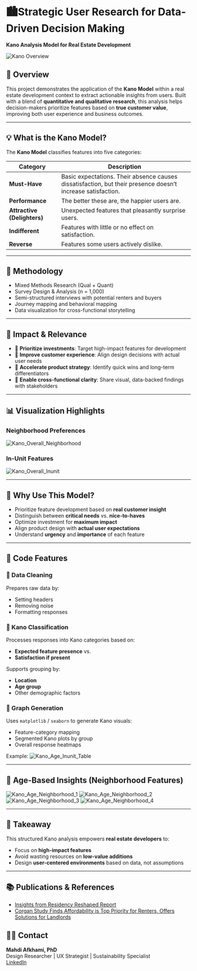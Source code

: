 # 🏙️Strategic User Research for Data-Driven Decision Making 
**Kano Analysis Model for Real Estate Development**

![Kano Overview](https://github.com/user-attachments/assets/9fef7aa5-0b87-4ef2-b09e-d84dadc5a654)

## 🧠 Overview  
This project demonstrates the application of the **Kano Model** within a real estate development context to extract actionable insights from users. Built with a blend of **quantitative and qualitative research**, this analysis helps decision-makers prioritize features based on **true customer value**, improving both user experience and business outcomes.


---

## 💡 What is the Kano Model?

The **Kano Model** classifies features into five categories:

| Category      | Description |
|---------------|-------------|
| **Must-Have** | Basic expectations. Their absence causes dissatisfaction, but their presence doesn’t increase satisfaction. |
| **Performance** | The better these are, the happier users are. |
| **Attractive (Delighters)** | Unexpected features that pleasantly surprise users. |
| **Indifferent** | Features with little or no effect on satisfaction. |
| **Reverse** | Features some users actively dislike. |

---

## 🧪 Methodology

- Mixed Methods Research (Qual + Quant)
- Survey Design & Analysis (n = 1,000)
- Semi-structured interviews with potential renters and buyers
- Journey mapping and behavioral mapping  
- Data visualization for cross-functional storytelling  

---

## 🎯 Impact & Relevance  

- 🔹 **Prioritize investments**: Target high-impact features for development  
- 🔹 **Improve customer experience**: Align design decisions with actual user needs  
- 🔹 **Accelerate product strategy**: Identify quick wins and long-term differentiators  
- 🔹 **Enable cross-functional clarity**: Share visual, data-backed findings with stakeholders  


---
## 📊 Visualization Highlights 

### Neighborhood Preferences
![Kano_Overall_Neighborhood](https://github.com/user-attachments/assets/cb9237cc-6708-4485-b009-970c4774c229)


### In-Unit Features
![Kano_Overall_Inunit](https://github.com/user-attachments/assets/22fae08d-a196-44af-a7e6-d002869745f3)


---

## 🎯 Why Use This Model?

- Prioritize feature development based on **real customer insight**
- Distinguish between **critical needs** vs. **nice-to-haves**
- Optimize investment for **maximum impact**
- Align product design with **actual user expectations**
- Understand **urgency** and **importance** of each feature

---

## 🧰 Code Features

### 🔹 Data Cleaning

Prepares raw data by:
- Setting headers
- Removing noise
- Formatting responses

### 🔹 Kano Classification

Processes responses into Kano categories based on:
- **Expected feature presence** vs.
- **Satisfaction if present**

Supports grouping by:
- **Location**
- **Age group**
- Other demographic factors

### 🔹 Graph Generation

Uses `matplotlib` / `seaborn` to generate Kano visuals:
- Feature-category mapping
- Segmented Kano plots by group
- Overall response heatmaps

Example:
![Kano_Age_Inunit_Table](https://github.com/user-attachments/assets/b70d72f5-4459-4a62-9028-0a56b2576b97)

---

## 📂 Age-Based Insights (Neighborhood Features)

![Kano_Age_Neighborhood_1](https://github.com/user-attachments/assets/85df0e7c-cce4-408f-bc76-8117f0ca93eb)
![Kano_Age_Neighborhood_2](https://github.com/user-attachments/assets/26e42563-7df4-4f77-8738-ca3ce63b0249)
![Kano_Age_Neighborhood_3](https://github.com/user-attachments/assets/9f54f656-3149-4428-8e3c-6eb927a88175)
![Kano_Age_Neighborhood_4](https://github.com/user-attachments/assets/5d52efd2-2703-40ad-9254-f98b4899db54)


---

## 📎 Takeaway

This structured Kano analysis empowers **real estate developers** to:
- Focus on **high-impact features**
- Avoid wasting resources on **low-value additions**
- Design **user-centered environments** based on data, not assumptions

---

## 📚 Publications & References

- [Insights from Residency Reshaped Report](https://multifamilyaffordablehousing.com/corgan-study-finds-affordability-is-top-priority-for-renters-offers-solutions-for-landlords/)
- [Corgan Study Finds Affordability is Top Priority for Renters, Offers Solutions for Landlords](https://multifamilyaffordablehousing.com/corgan-study-finds-affordability-is-top-priority-for-renters-offers-solutions-for-landlords/)

## 🧑‍💼 Contact

**Mahdi Afkhami, PhD**  
Design Researcher | UX Strategist | Sustainability Specialist  
[LinkedIn](https://www.linkedin.com/in/mahdi-afkhamiaghda/) 
